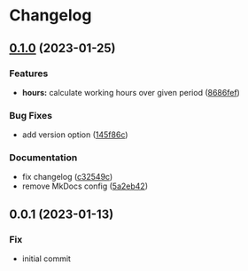 # Changelog

## [0.1.0](https://github.com/liblaf/wydyf/compare/0.0.1...v0.1.0) (2023-01-25)

### Features

- **hours:** calculate working hours over given period ([8686fef](https://github.com/liblaf/wydyf/commit/8686fefeda1c4f7d5ffd817933daad883f3cbd52))

### Bug Fixes

- add version option ([145f86c](https://github.com/liblaf/wydyf/commit/145f86c837ad61144fecc768521087aacf94713e))

### Documentation

- fix changelog ([c32549c](https://github.com/liblaf/wydyf/commit/c32549c358ee91d274a2f680337220adb2c05926))
- remove MkDocs config ([5a2eb42](https://github.com/liblaf/wydyf/commit/5a2eb422725120ea3f5039c2e11da45c31757db8))

## 0.0.1 (2023-01-13)

### Fix

- initial commit
